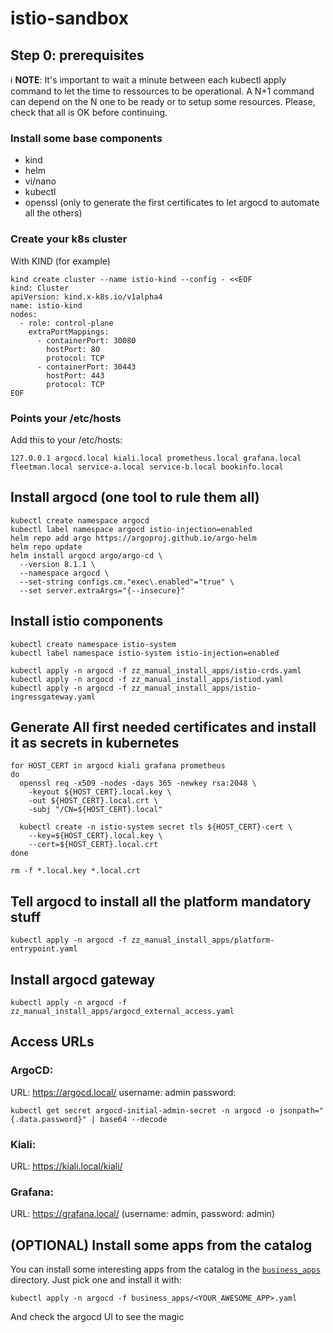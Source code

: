 # istio-sandbox

## Step 0: prerequisites

ℹ️ **NOTE**: It's important to wait a minute between each kubectl apply command to let the time to ressources to be operational. A N+1 command can depend on the N one to be ready or to setup some resources. Please, check that all is OK before continuing.

### Install some base components

- kind
- helm
- vi/nano
- kubectl
- openssl (only to generate the first certificates to let argocd to automate all the others)

### Create your k8s cluster

With KIND (for example)

```
kind create cluster --name istio-kind --config - <<EOF
kind: Cluster
apiVersion: kind.x-k8s.io/v1alpha4
name: istio-kind
nodes:
  - role: control-plane
    extraPortMappings:
      - containerPort: 30080
        hostPort: 80
        protocol: TCP
      - containerPort: 30443
        hostPort: 443
        protocol: TCP
EOF

```

### Points your /etc/hosts

Add this to your /etc/hosts:

```
127.0.0.1 argocd.local kiali.local prometheus.local grafana.local fleetman.local service-a.local service-b.local bookinfo.local
```

## Install argocd (one tool to rule them all)

```
kubectl create namespace argocd
kubectl label namespace argocd istio-injection=enabled
helm repo add argo https://argoproj.github.io/argo-helm
helm repo update
helm install argocd argo/argo-cd \
  --version 8.1.1 \
  --namespace argocd \
  --set-string configs.cm."exec\.enabled"="true" \
  --set server.extraArgs="{--insecure}"

```

## Install istio components

```
kubectl create namespace istio-system
kubectl label namespace istio-system istio-injection=enabled

kubectl apply -n argocd -f zz_manual_install_apps/istio-crds.yaml
kubectl apply -n argocd -f zz_manual_install_apps/istiod.yaml
kubectl apply -n argocd -f zz_manual_install_apps/istio-ingressgateway.yaml

```

## Generate All first needed certificates and install it as secrets in kubernetes

```
for HOST_CERT in argocd kiali grafana prometheus
do
  openssl req -x509 -nodes -days 365 -newkey rsa:2048 \
    -keyout ${HOST_CERT}.local.key \
    -out ${HOST_CERT}.local.crt \
    -subj "/CN=${HOST_CERT}.local"

  kubectl create -n istio-system secret tls ${HOST_CERT}-cert \
    --key=${HOST_CERT}.local.key \
    --cert=${HOST_CERT}.local.crt
done

rm -f *.local.key *.local.crt
```

## Tell argocd to install all the platform mandatory stuff

```
kubectl apply -n argocd -f zz_manual_install_apps/platform-entrypoint.yaml
```

## Install argocd gateway

```
kubectl apply -n argocd -f zz_manual_install_apps/argocd_external_access.yaml
```

## Access URLs

### ArgoCD:

URL: https://argocd.local/
username: admin
password:

```
kubectl get secret argocd-initial-admin-secret -n argocd -o jsonpath="{.data.password}" | base64 --decode
```

### Kiali:

URL: https://kiali.local/kiali/

### Grafana:

URL: https://grafana.local/ (username: admin, password: admin)

## (OPTIONAL) Install some apps from the catalog

You can install some interesting apps from the catalog in the [`business_apps`](./business_apps/) directory.
Just pick one and install it with:

```
kubectl apply -n argocd -f business_apps/<YOUR_AWESOME_APP>.yaml
```

And check the argocd UI to see the magic

